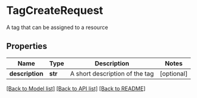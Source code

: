 # TagCreateRequest

A tag that can be assigned to a resource
## Properties
Name | Type | Description | Notes
------------ | ------------- | ------------- | -------------
**description** | **str** | A short description of the tag | [optional] 

[[Back to Model list]](../README.md#documentation-for-models) [[Back to API list]](../README.md#documentation-for-api-endpoints) [[Back to README]](../README.md)


